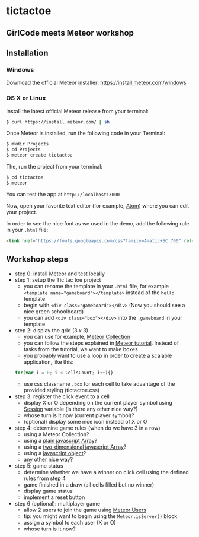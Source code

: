 # tictactoe
## GirlCode meets Meteor workshop

## Installation
### Windows
Download the official Meteor installer: https://install.meteor.com/windows

### OS X or Linux
Install the latest official Meteor release from your terminal:
``` sh
$ curl https://install.meteor.com/ | sh
```

Once Meteor is installed, run the following code in your Terminal:
```sh
$ mkdir Projects
$ cd Projects
$ meteor create tictactoe
```

The, run the project from your terminal:
``` sh
$ cd tictactoe
$ meteor
```

You can test the app at `http://localhost:3000`

Now, open your favorite text editor (for example, [Atom](https://atom.io/)) where you can edit your project.

In order to see the nice font as we used in the demo, add the following rule in your `.html` file:
```html
<link href="https://fonts.googleapis.com/css?family=Amatic+SC:700" rel="stylesheet" type="text/css">
```

## Workshop steps
- step 0: install Meteor and test locally
- step 1: setup the Tic tac toe project
  - you can rename the template in your `.html` file, for example `<template name="gameboard"></template>` instead of the `hello` template
  - begin with `<div class="gameboard"></div>` (Now you should see a nice green schoolboard)
  - you can add `<div class="box"></div>` into the `.gameboard` in your template
- step 2: display the grid (3 x 3) 
    - you can use for example, [Meteor Collection](http://docs.meteor.com/#/full/mongo_collection)
    - you can follow the steps explained in [Meteor tutorial](https://www.meteor.com/tutorials/blaze/templates). Instead of tasks from the tutorial, we want to make boxes
    - you probably want to use a loop in order to create a scalable application, like this: 
    ```javascript
    for(var i = 0; i < CellsCount; i++){}
    ```
    - use css classname `.box` for each cell to take advantage of the provided styling (tictactoe.css)
- step 3: register the click event to a cell
  - display X or O depending on the current player symbol using [Session](http://docs.meteor.com/#/full/session) variable (is there any other nice way?)
  - whose turn is it now (current player symbol)?
  - (optional) display some nice icon instead of X or O
- step 4: determine game rules (when do we have 3 in a row)
  - using a Meteor Collection?
  - using a [plain javascript Array](https://developer.mozilla.org/en-US/docs/Web/JavaScript/Reference/Global_Objects/Array)?
  - using a [two-dimensional javascript Array](http://stackoverflow.com/questions/966225/how-can-i-create-a-two-dimensional-array-in-javascript)?
  - using a [javascript object](https://developer.mozilla.org/en-US/docs/Web/JavaScript/Reference/Operators/Object_initializer)?
  - any other nice way?
- step 5: game status
  - determine whether we have a winner on click cell using the defined rules from step 4
  - game finished in a draw (all cells filled but no winner)
  - display game status
  - implement a reset button
- step 6 (optional): multiplayer game
  - allow 2 users to join the game using [Meteor Users](http://docs.meteor.com/#/full/meteor_user)
  - tip: you might want to begin using the `Meteor.isServer()` block
  - assign a symbol to each user (X or O)
  - whose turn is it now?
